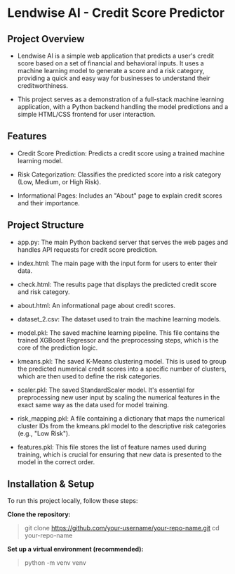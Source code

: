 # Lendwise AI - Credit Score Predictor #
## Project Overview ##

- Lendwise AI is a simple web application that predicts a user's credit score based on a set of financial and behavioral inputs. It uses a machine learning model to generate a score and a risk category, providing a quick and easy way for businesses to understand their creditworthiness.

- This project serves as a demonstration of a full-stack machine learning application, with a Python backend handling the model predictions and a simple HTML/CSS frontend for user interaction.

## Features ##

- Credit Score Prediction: Predicts a credit score using a trained machine learning model.

- Risk Categorization: Classifies the predicted score into a risk category (Low, Medium, or High Risk).

- Informational Pages: Includes an "About" page to explain credit scores and their importance.

## Project Structure ##

- app.py: The main Python backend server that serves the web pages and handles API requests for credit score prediction.

- index.html: The main page with the input form for users to enter their data.

- check.html: The results page that displays the predicted credit score and risk category.

- about.html: An informational page about credit scores.

- dataset_2.csv: The dataset used to train the machine learning models.

- model.pkl: The saved machine learning pipeline. This file contains the trained XGBoost Regressor and the preprocessing steps, which is the core of the prediction logic.

- kmeans.pkl: The saved K-Means clustering model. This is used to group the predicted numerical credit scores into a specific number of clusters, which are then used to define the risk categories.

- scaler.pkl: The saved StandardScaler model. It's essential for preprocessing new user input by scaling the numerical features in the exact same way as the data used for model training.

- risk_mapping.pkl: A file containing a dictionary that maps the numerical cluster IDs from the kmeans.pkl model to the descriptive risk categories (e.g., "Low Risk").

- features.pkl: This file stores the list of feature names used during training, which is crucial for ensuring that new data is presented to the model in the correct order.

## Installation & Setup ##

To run this project locally, follow these steps:

**Clone the repository:**

>git clone https://github.com/your-username/your-repo-name.git
>cd your-repo-name

**Set up a virtual environment (recommended):**

>python -m venv venv
